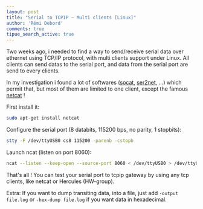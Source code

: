 ```yaml
---
layout: post
title: "Serial to TCPIP – Multi clients [Linux]"
author: 'Rémi Debord'
comments: true
tipue_search_active: true
---
```

Two weeks ago, i needed to find a way to send/receive serial data over ethernet using TCP/IP protocol, with multi clients support under Linux. All clients can send datas to the serial port, and data from the serial port are send to every clients.

In my investigation i found a lot of softwares ([socat](http://www.dest-unreach.org/socat/), [ser2net](http://ser2net.sourceforge.net/), ...) which permit that, but most of them are limited to one client, except the famous [netcat](http://nmap.org/ncat/) !

First install it:
```bash
sudo apt-get install netcat
```
Configure the serial port (8 databits, 115200 bps, no parity, 1 stopbits):
```bash
stty -F /dev/ttyUSB0 cs8 115200 -parenb -cstopb
```
Launch ncat (listen on port 8060):
```bash
ncat --listen --keep-open --source-port 8060 < /dev/ttyUSB0 > /dev/ttyUSB0
```
That's all ! You can test your serial port to tcpip gateway by using any tcp clients, like netcat or Hercules (HW-group).

Extra: If you want to dump transiting data, into a file, just add `-output file.log` or `-hex-dump file.log` if you want data in hexadecimal.